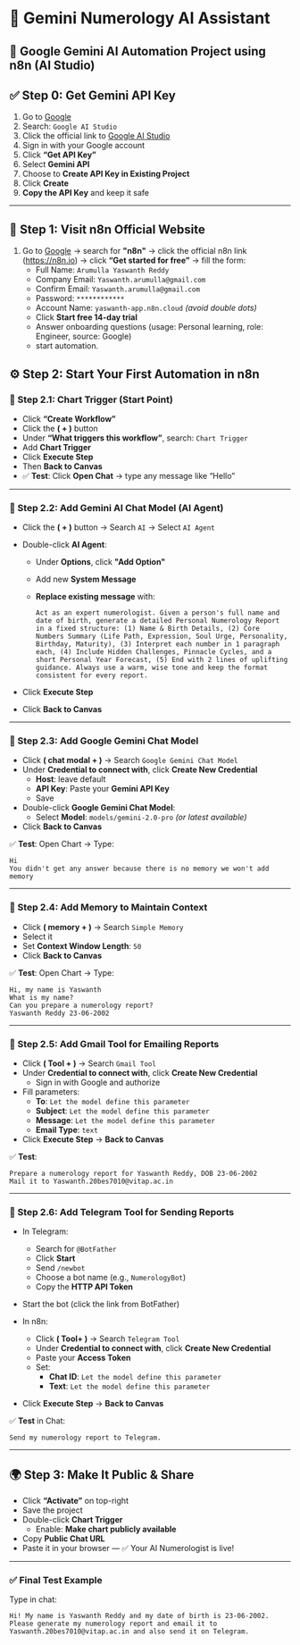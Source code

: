 # 🔮 Gemini Numerology AI Assistant

## 🤖 Google Gemini AI Automation Project using n8n (AI Studio)

## ✅ Step 0: Get Gemini API Key

1. Go to [Google](https://www.google.com)
2. Search: `Google AI Studio`
3. Click the official link to [Google AI Studio](https://makersuite.google.com/)
4. Sign in with your Google account
5. Click **“Get API Key”**
6. Select **Gemini API**
7. Choose to **Create API Key in Existing Project**
8. Click **Create**
9. **Copy the API Key** and keep it safe

---


## 📍 Step 1: Visit n8n Official Website
1. Go to [Google](https://www.google.com) → search for **"n8n"** → click the official n8n link (https://n8n.io) → click **“Get started for free”** → fill the form:
   - Full Name: `Arumulla Yaswanth Reddy`
   - Company Email: `Yaswanth.arumulla@gmail.com`
   - Confirm Email: `Yaswanth.arumulla@gmail.com`
   - Password: `************`
   - Account Name: `yaswanth-app.n8n.cloud` *(avoid double dots)*
   - Click **Start free 14-day trial** 
   - Answer onboarding questions (usage: Personal learning, role: Engineer, source: Google)
   - start automation.

## ⚙️ Step 2: Start Your First Automation in n8n

### 🔄 Step 2.1: Chart Trigger (Start Point)

- Click **“Create Workflow”**
- Click the **( + )** button
- Under **“What triggers this workflow”**, search: `Chart Trigger`
- Add **Chart Trigger**
- Click **Execute Step**
- Then **Back to Canvas**
- ✅ **Test**: Click **Open Chat** → type any message like “Hello”

---

### 🧠 Step 2.2: Add Gemini AI Chat Model (AI Agent)

- Click the **( + )** button → Search `AI` → Select `AI Agent`
- Double-click **AI Agent**:
  - Under **Options**, click **"Add Option"**
  - Add new **System Message**
  - **Replace existing message** with:

    ```
    Act as an expert numerologist. Given a person's full name and date of birth, generate a detailed Personal Numerology Report in a fixed structure: (1) Name & Birth Details, (2) Core Numbers Summary (Life Path, Expression, Soul Urge, Personality, Birthday, Maturity), (3) Interpret each number in 1 paragraph each, (4) Include Hidden Challenges, Pinnacle Cycles, and a short Personal Year Forecast, (5) End with 2 lines of uplifting guidance. Always use a warm, wise tone and keep the format consistent for every report.

    ```

- Click **Execute Step**
- Click **Back to Canvas**

---

### 🤖 Step 2.3: Add Google Gemini Chat Model

- Click **( chat modal + )** → Search `Google Gemini Chat Model`
- Under **Credential to connect with**, click **Create New Credential**
  - **Host**: leave default
  - **API Key**: Paste your **Gemini API Key**
  - Save
- Double-click **Google Gemini Chat Model**:
  - Select **Model**: `models/gemini-2.0-pro` *(or latest available)*
- Click **Back to Canvas**

✅ **Test**: Open Chart → Type:
```
Hi
You didn't get any answer because there is no memory we won't add memory
```

---

### 🧠 Step 2.4: Add Memory to Maintain Context

- Click **( memory + )** → Search `Simple Memory`
- Select it
- Set **Context Window Length**: `50`
- Click **Back to Canvas**

✅ **Test**: Open Chart → Type:
```
Hi, my name is Yaswanth
What is my name?
Can you prepare a numerology report?
Yaswanth Reddy 23-06-2002
```
---

### 📧 Step 2.5: Add Gmail Tool for Emailing Reports

- Click **( Tool + )** → Search `Gmail Tool`
- Under **Credential to connect with**, click **Create New Credential**
  - Sign in with Google and authorize
- Fill parameters:
  - **To**: `Let the model define this parameter`
  - **Subject**: `Let the model define this parameter`
  - **Message**: `Let the model define this parameter`
  - **Email Type**: `text`
- Click **Execute Step** → **Back to Canvas**

✅ **Test**:
```
Prepare a numerology report for Yaswanth Reddy, DOB 23-06-2002
Mail it to Yaswanth.20bes7010@vitap.ac.in
```

---

### 📲 Step 2.6: Add Telegram Tool for Sending Reports

- In Telegram:
  - Search for `@BotFather`
  - Click **Start**
  - Send `/newbot`
  - Choose a bot name (e.g., `NumerologyBot`)
  - Copy the **HTTP API Token**
- Start the bot (click the link from BotFather)

- In n8n:
  - Click **( Tool+ )** → Search `Telegram Tool`
  - Under **Credential to connect with**, click **Create New Credential**
  - Paste your **Access Token**
  - Set:
    - **Chat ID**: `Let the model define this parameter`
    - **Text**: `Let the model define this parameter`
- Click **Execute Step** → **Back to Canvas**

✅ **Test** in Chat:
```
Send my numerology report to Telegram.
```

---

## 🌍 Step 3: Make It Public & Share

- Click **“Activate”** on top-right
- Save the project
- Double-click **Chart Trigger**
  - Enable: **Make chart publicly available**
- Copy **Public Chat URL**
- Paste it in your browser — ✅ Your AI Numerologist is live!

---

### ✅ Final Test Example

Type in chat:

```
Hi! My name is Yaswanth Reddy and my date of birth is 23-06-2002. Please generate my numerology report and email it to Yaswanth.20bes7010@vitap.ac.in and also send it on Telegram.
```
